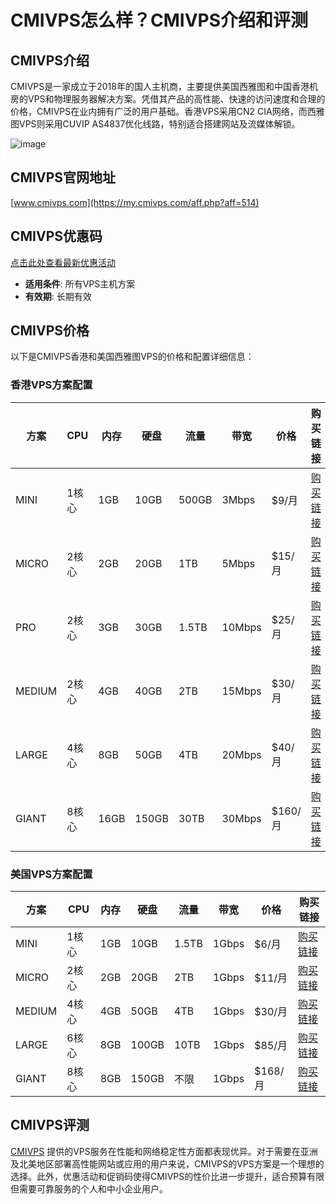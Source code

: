 # CMIVPS怎么样？CMIVPS介绍和评测

## CMIVPS介绍
CMIVPS是一家成立于2018年的国人主机商，主要提供美国西雅图和中国香港机房的VPS和物理服务器解决方案。凭借其产品的高性能、快速的访问速度和合理的价格，CMIVPS在业内拥有广泛的用户基础。香港VPS采用CN2 CIA网络，而西雅图VPS则采用CUVIP AS4837优化线路，特别适合搭建网站及流媒体解锁。

![image](https://github.com/lily598599/CMIVPS/assets/157265807/8de94337-aac4-4dfe-8d0b-5a323eb18004)

## CMIVPS官网地址
[www.cmivps.com](https://my.cmivps.com/aff.php?aff=514)

## CMIVPS优惠码

[点击此处查看最新优惠活动](https://my.cmivps.com/aff.php?aff=514)

- **适用条件**: 所有VPS主机方案
- **有效期**: 长期有效

## CMIVPS价格
以下是CMIVPS香港和美国西雅图VPS的价格和配置详细信息：

### 香港VPS方案配置
| 方案    | CPU   | 内存 | 硬盘  | 流量  | 带宽   | 价格       | 购买链接                    |
|---------|-------|------|-------|-------|--------|------------|-----------------------------|
| MINI    | 1核心 | 1GB  | 10GB  | 500GB | 3Mbps  | $9/月      | [购买链接](https://my.cmivps.com/aff.php?aff=514&pid=79) |
| MICRO   | 2核心 | 2GB  | 20GB  | 1TB   | 5Mbps  | $15/月     | [购买链接](https://my.cmivps.com/aff.php?aff=514&pid=80) |
| PRO     | 2核心 | 3GB  | 30GB  | 1.5TB | 10Mbps | $25/月     | [购买链接](https://my.cmivps.com/aff.php?aff=514&pid=86) |
| MEDIUM  | 2核心 | 4GB  | 40GB  | 2TB   | 15Mbps | $30/月     | [购买链接](https://my.cmivps.com/aff.php?aff=514&pid=81) |
| LARGE   | 4核心 | 8GB  | 50GB  | 4TB   | 20Mbps | $40/月     | [购买链接](https://my.cmivps.com/aff.php?aff=514&pid=82) |
| GIANT   | 8核心 | 16GB | 150GB | 30TB  | 30Mbps | $160/月    | [购买链接](https://my.cmivps.com/aff.php?aff=514&pid=83) |


### 美国VPS方案配置
| 方案    | CPU   | 内存 | 硬盘  | 流量  | 带宽    | 价格       | 购买链接                    |
|---------|-------|------|-------|-------|---------|------------|-----------------------------|
| MINI    | 1核心 | 1GB  | 10GB  | 1.5TB | 1Gbps   | $6/月      | [购买链接](https://my.cmivps.com/aff.php?aff=514&pid=53) |
| MICRO   | 2核心 | 2GB  | 20GB  | 2TB   | 1Gbps   | $11/月     | [购买链接](https://my.cmivps.com/aff.php?aff=514&pid=54) |
| MEDIUM  | 4核心 | 4GB  | 50GB  | 4TB   | 1Gbps   | $30/月     | [购买链接](https://my.cmivps.com/aff.php?aff=514&pid=55) |
| LARGE   | 6核心 | 8GB  | 100GB | 10TB  | 1Gbps   | $85/月     | [购买链接](https://my.cmivps.com/aff.php?aff=514&pid=56) |
| GIANT   | 8核心 | 8GB  | 150GB | 不限  | 1Gbps   | $168/月    | [购买链接](https://my.cmivps.com/aff.php?aff=514&pid=57) |

## CMIVPS评测
[CMIVPS](https://my.cmivps.com/aff.php?aff=514) 提供的VPS服务在性能和网络稳定性方面都表现优异。对于需要在亚洲及北美地区部署高性能网站或应用的用户来说，CMIVPS的VPS方案是一个理想的选择。此外，优惠活动和促销码使得CMIVPS的性价比进一步提升，适合预算有限但需要可靠服务的个人和中小企业用户。
